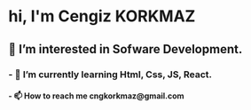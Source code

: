 <h1> hi, I'm Cengiz KORKMAZ</h1>

<h2>👀 I’m interested in Sofware Development.</h2>

<h3>- 🌱 I’m currently learning Html, Css, JS, React.</h3>

<h4>- 📫 How to reach me cngkorkmaz@gmail.com </h4>


<!---
cngkorkmaz/cngkorkmaz is a ✨ special ✨ repository because its `README.md` (this file) appears on your GitHub profile.
You can click the Preview link to take a look at your changes.
--->
